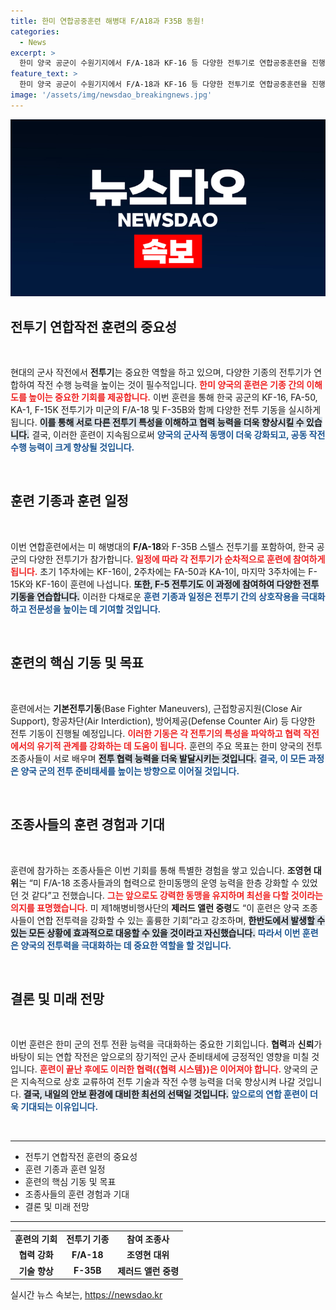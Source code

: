 ```yaml
---
title: 한미 연합공중훈련 해병대 F/A18과 F35B 동원!
categories:
  - News
excerpt: >
  한미 양국 공군이 수원기지에서 F/A-18과 KF-16 등 다양한 전투기로 연합공중훈련을 진행합니다. 이번 훈련을 통해 서로 다른 기종 간의 협력과 작전 수행 능력을 극대화하며, 한미 동맹의 결속력을 더욱 강화할 예정입니다. 클릭해서 훈련의 무대 뒤편을 들여다보세요!
feature_text: >
  한미 양국 공군이 수원기지에서 F/A-18과 KF-16 등 다양한 전투기로 연합공중훈련을 진행합니다. 이번 훈련을 통해 서로 다른 기종 간의 협력과 작전 수행 능력을 극대화하며, 한미 동맹의 결속력을 더욱 강화할 예정입니다. 클릭해서 훈련의 무대 뒤편을 들여다보세요!
image: '/assets/img/newsdao_breakingnews.jpg'
---
```


<p><img src="/assets/img/newsdao_breakingnews.jpg" alt="pcversion 속보" /></p>

<h2 data-ke-size="size26">전투기 연합작전 훈련의 중요성</h2>

<p data-ke-size="size16">&nbsp;</p>  

<p>현대의 군사 작전에서 <b>전투기</b>는 중요한 역할을 하고 있으며, 다양한 기종의 전투기가 연합하여 작전 수행 능력을 높이는 것이 필수적입니다. <b><span style="color: #ee2323;">한미 양국의 훈련은 기종 간의 이해도를 높이는 중요한 기회를 제공합니다.</span></b> 이번 훈련을 통해 한국 공군의 KF-16, FA-50, KA-1, F-15K 전투기가 미군의 F/A-18 및 F-35B와 함께 다양한 전투 기동을 실시하게 됩니다. <b><span style="background-color: #21538527;">이를 통해 서로 다른 전투기 특성을 이해하고 협력 능력을 더욱 향상시킬 수 있습니다.</span></b> 결국, 이러한 훈련이 지속됨으로써 <b><span style="color: #1a5490;">양국의 군사적 동맹이 더욱 강화되고, 공동 작전 수행 능력이 크게 향상될 것입니다.</span></b></p>

<p data-ke-size="size16">&nbsp;</p>

<h2 data-ke-size="size26">훈련 기종과 훈련 일정</h2>

<p data-ke-size="size16">&nbsp;</p>  

<p>이번 연합훈련에서는 미 해병대의 <b>F/A-18</b>와 F-35B 스텔스 전투기를 포함하여, 한국 공군의 다양한 전투기가 참가합니다. <b><span style="color: #ee2323;">일정에 따라 각 전투기가 순차적으로 훈련에 참여하게 됩니다.</span></b> 초기 1주차에는 KF-16이, 2주차에는 FA-50과 KA-1이, 마지막 3주차에는 F-15K와 KF-16이 훈련에 나섭니다. <b><span style="background-color: #21538527;">또한, F-5 전투기도 이 과정에 참여하여 다양한 전투 기동을 연습합니다.</span></b> 이러한 다채로운 <b><span style="color: #1a5490;">훈련 기종과 일정은 전투기 간의 상호작용을 극대화하고 전문성을 높이는 데 기여할 것입니다.</span></b></p>

<p data-ke-size="size16">&nbsp;</p>

<h2 data-ke-size="size26">훈련의 핵심 기동 및 목표</h2>

<p data-ke-size="size16">&nbsp;</p>  

<p>훈련에서는 <b>기본전투기동</b>(Base Fighter Maneuvers), 근접항공지원(Close Air Support), 항공차단(Air Interdiction), 방어제공(Defense Counter Air) 등 다양한 전투 기동이 진행될 예정입니다. <b><span style="color: #ee2323;">이러한 기동은 각 전투기의 특성을 파악하고 협력 작전에서의 유기적 관계를 강화하는 데 도움이 됩니다.</span></b> 훈련의 주요 목표는 한미 양국의 전투조종사들이 서로 배우며 <b><span style="background-color: #21538527;">전투 협력 능력을 더욱 발달시키는 것입니다.</span></b> <b><span style="color: #1a5490;">결국, 이 모든 과정은 양국 군의 전투 준비태세를 높이는 방향으로 이어질 것입니다.</span></b></p>

<p data-ke-size="size16">&nbsp;</p>

<h2 data-ke-size="size26">조종사들의 훈련 경험과 기대</h2>

<p data-ke-size="size16">&nbsp;</p>  

<p>훈련에 참가하는 조종사들은 이번 기회를 통해 특별한 경험을 쌓고 있습니다. <b>조영현 대위</b>는 “미 F/A-18 조종사들과의 협력으로 한미동맹의 운영 능력을 한층 강화할 수 있었던 것 같다”고 전했습니다. <b><span style="color: #ee2323;">그는 앞으로도 강력한 동맹을 유지하며 최선을 다할 것이라는 의지를 표명했습니다.</span></b> 미 제1해병비행사단의 <b>제러드 앨런 중령</b>도 “이 훈련은 양국 조종사들이 연합 전투력을 강화할 수 있는 훌륭한 기회”라고 강조하며, <b><span style="background-color: #21538527;">한반도에서 발생할 수 있는 모든 상황에 효과적으로 대응할 수 있을 것이라고 자신했습니다.</span></b> <b><span style="color: #1a5490;">따라서 이번 훈련은 양국의 전투력을 극대화하는 데 중요한 역할을 할 것입니다.</span></b></p>

<p data-ke-size="size16">&nbsp;</p>

<h2 data-ke-size="size26">결론 및 미래 전망</h2>

<p data-ke-size="size16">&nbsp;</p>  

<p>이번 훈련은 한미 군의 전투 전환 능력을 극대화하는 중요한 기회입니다. <b>협력</b>과 <b>신뢰</b>가 바탕이 되는 연합 작전은 앞으로의 장기적인 군사 준비태세에 긍정적인 영향을 미칠 것입니다. <b><span style="color: #ee2323;">훈련이 끝난 후에도 이러한 협력({협력 시스템})은 이어져야 합니다.</span></b> 양국의 군은 지속적으로 상호 교류하여 전투 기술과 작전 수행 능력을 더욱 향상시켜 나갈 것입니다. <b><span style="background-color: #21538527;">결국, 내일의 안보 환경에 대비한 최선의 선택일 것입니다.</span></b> <b><span style="color: #1a5490;">앞으로의 연합 훈련이 더욱 기대되는 이유입니다.</span></b></p>

<p data-ke-size="size16">&nbsp;</p>  

<hr>  

<ul>  
<li>전투기 연합작전 훈련의 중요성</li>  
<li>훈련 기종과 훈련 일정</li>  
<li>훈련의 핵심 기동 및 목표</li>  
<li>조종사들의 훈련 경험과 기대</li>  
<li>결론 및 미래 전망</li>  
</ul>  

<hr>  

<table style="width: 100%;">  
<tr>  
<td style="text-align: center; height: 17px;"><b>훈련의 기회</b></td>  
<td style="text-align: center; height: 17px;"><b>전투기 기종</b></td>  
<td style="text-align: center; height: 17px;"><b>참여 조종사</b></td>  
</tr>  
<tr>  
<td style="text-align: center; height: 17px;"><b>협력 강화</b></td>  
<td style="text-align: center; height: 17px;"><b>F/A-18</b></td>  
<td style="text-align: center; height: 17px;"><b>조영현 대위</b></td>  
</tr>  
<tr>  
<td style="text-align: center; height: 17px;"><b>기술 향상</b></td>  
<td style="text-align: center; height: 17px;"><b>F-35B</b></td>  
<td style="text-align: center; height: 17px;"><b>제러드 앨런 중령</b></td>  
</tr>  
</table>
실시간 뉴스 속보는, <a href="https://newsdao.kr" rel="dofollow">https://newsdao.kr</a>


